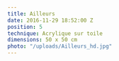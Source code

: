 ```yaml
---
title: Ailleurs
date: 2016-11-29 18:52:00 Z
position: 5
technique: Acrylique sur toile
dimensions: 50 x 50 cm
photo: "/uploads/Ailleurs_hd.jpg"
---
```


